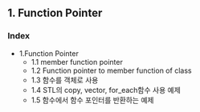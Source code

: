 ## 1. Function Pointer

###  Index
* 1.Function Pointer
  * 1.1 member function pointer
  * 1.2 Function pointer to member function of class
  * 1.3 함수를 객체로 사용
  * 1.4 STL의 copy, vector, for_each함수 사용 예제
  * 1.5 함수에서 함수 포인터를 반환하는 예제
